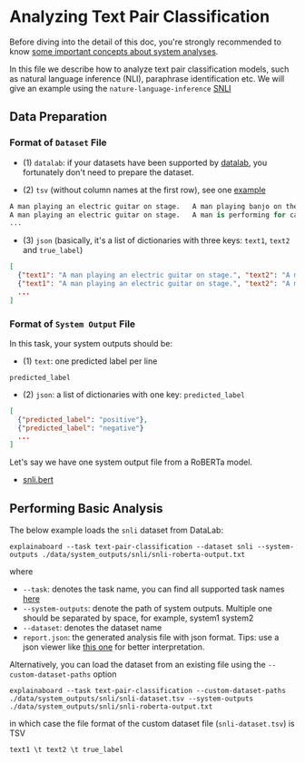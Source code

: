 # Analyzing Text Pair Classification

Before diving into the detail of this doc, you're strongly recommended to know [some
important concepts about system analyses](concepts_about_system_analysis.md).

In this file we describe how to analyze text pair classification models,
such as natural language inference (NLI), paraphrase identification etc.
We will give an example using the `nature-language-inference`
[SNLI](https://nlp.stanford.edu/projects/snli/)

## Data Preparation

### Format of `Dataset` File

* (1) `datalab`: if your datasets have been supported by [datalab](https://github.com/ExpressAI/DataLab/tree/main/datasets),
    you fortunately don't need to prepare the dataset.

* (2) `tsv` (without column names at the first row), see one [example](https://github.com/neulab/ExplainaBoard/blob/main/data/system_outputs/snli/snli-dataset.tsv)

```python
A man playing an electric guitar on stage.   A man playing banjo on the floor.  contradiction
A man playing an electric guitar on stage.   A man is performing for cash.  neutral
...
```

* (3) `json` (basically, it's a list of dictionaries with three keys: `text1`, `text2`
  and `true_label`)

```json
[
  {"text1": "A man playing an electric guitar on stage.", "text2": "A man playing banjo on the floor.", "true_label": "contradiction"},
  {"text1": "A man playing an electric guitar on stage.", "text2": "A man is performing for cash.", "true_label": "neutral"},
  ...
]
```

### Format of `System Output` File

In this task, your system outputs should be:

* (1) `text`: one predicted label per line

```text
predicted_label
```

* (2) `json`: a list of dictionaries with one key: `predicted_label`

```json
[
  {"predicted_label": "positive"},
  {"predicted_label": "negative"}
  ...
]
```

Let's say we have one system output file from a RoBERTa model.

* [snli.bert](https://github.com/neulab/ExplainaBoard/blob/main/data/system_outputs/snli/snli-roberta-output.txt)

## Performing Basic Analysis

The below example loads the `snli` dataset from DataLab:

```shell
explainaboard --task text-pair-classification --dataset snli --system-outputs ./data/system_outputs/snli/snli-roberta-output.txt
```

where

* `--task`: denotes the task name, you can find all supported task names [here](https://github.com/neulab/ExplainaBoard/blob/main/docs/cli_interface.md)
* `--system-outputs`: denote the path of system outputs. Multiple one should be
  separated by space, for example, system1 system2
* `--dataset`: denotes the dataset name
* `report.json`: the generated analysis file with json format. Tips: use a json viewer
  like [this one](http://jsonviewer.stack.hu/) for better interpretation.

Alternatively, you can load the dataset from an existing file using the
`--custom-dataset-paths` option

```shell
explainaboard --task text-pair-classification --custom-dataset-paths ./data/system_outputs/snli/snli-dataset.tsv --system-outputs ./data/system_outputs/snli/snli-roberta-output.txt
```

in which case the file format of the custom dataset file (`snli-dataset.tsv`) is TSV

```text
text1 \t text2 \t true_label
```
